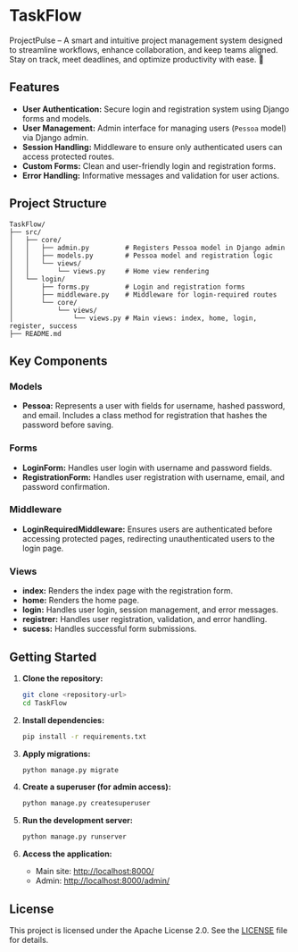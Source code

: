 # TaskFlow

ProjectPulse – A smart and intuitive project management system designed to streamline workflows, enhance collaboration, and keep teams aligned. Stay on track, meet deadlines, and optimize productivity with ease. 🚀

## Features

- **User Authentication:** Secure login and registration system using Django forms and models.
- **User Management:** Admin interface for managing users (`Pessoa` model) via Django admin.
- **Session Handling:** Middleware to ensure only authenticated users can access protected routes.
- **Custom Forms:** Clean and user-friendly login and registration forms.
- **Error Handling:** Informative messages and validation for user actions.

## Project Structure

```
TaskFlow/
├── src/
│   ├── core/
│   │   ├── admin.py         # Registers Pessoa model in Django admin
│   │   ├── models.py        # Pessoa model and registration logic
│   │   └── views/
│   │       └── views.py     # Home view rendering
│   └── login/
│       ├── forms.py         # Login and registration forms
│       ├── middleware.py    # Middleware for login-required routes
│       └── core/
│           └── views/
│               └── views.py # Main views: index, home, login, register, success
├── README.md
```

## Key Components

### Models

- **Pessoa:** Represents a user with fields for username, hashed password, and email. Includes a class method for registration that hashes the password before saving.

### Forms

- **LoginForm:** Handles user login with username and password fields.
- **RegistrationForm:** Handles user registration with username, email, and password confirmation.

### Middleware

- **LoginRequiredMiddleware:** Ensures users are authenticated before accessing protected pages, redirecting unauthenticated users to the login page.

### Views

- **index:** Renders the index page with the registration form.
- **home:** Renders the home page.
- **login:** Handles user login, session management, and error messages.
- **registrer:** Handles user registration, validation, and error handling.
- **sucess:** Handles successful form submissions.

## Getting Started

1. **Clone the repository:**
   ```sh
   git clone <repository-url>
   cd TaskFlow
   ```

2. **Install dependencies:**
   ```sh
   pip install -r requirements.txt
   ```

3. **Apply migrations:**
   ```sh
   python manage.py migrate
   ```

4. **Create a superuser (for admin access):**
   ```sh
   python manage.py createsuperuser
   ```

5. **Run the development server:**
   ```sh
   python manage.py runserver
   ```

6. **Access the application:**
   - Main site: [http://localhost:8000/](http://localhost:8000/)
   - Admin: [http://localhost:8000/admin/](http://localhost:8000/admin/)

## License

This project is licensed under the Apache License 2.0.
See the [LICENSE](LICENSE) file for details.